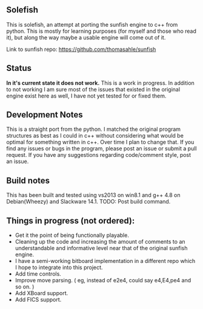 ## Solefish
This is solefish, an attempt at porting the sunfish engine to c++ from python. This is mostly for learning purposes (for myself and those who read it), but along the way maybe a usable engine will come out of it.

Link to sunfish repo: https://github.com/thomasahle/sunfish

## Status
**In it's current state it does not work.** This is a work in progress. In addition to not working I am sure most of the issues that existed in the original engine exist here as well, I have not yet tested for or fixed them.

## Development Notes
This is a straight port from the python. I matched the original program structures as best as I could in c++ without considering what would be optimal for something written in c++. Over time I plan to change that. If you find any issues or bugs in the program, please post an issue or submit a pull request. If you have any suggestions regarding code/comment style, post an issue.

## Build notes
This has been built and tested using vs2013 on win8.1 and g++ 4.8 on Debian(Wheezy) and Slackware 14.1.
TODO: Post build command.

## Things in progress (not ordered):
* Get it the point of being functionally playable.
* Cleaning up the code and increasing the amount of comments to an understandable and informative level near that of the original sunfish engine.
* I have a semi-working bitboard implementation in a different repo which I hope to integrate into this project.
* Add time controls.
* Improve move parsing. ( eg, instead of e2e4, could say e4,E4,pe4 and so on. )
* Add XBoard support.
* Add FICS support.

